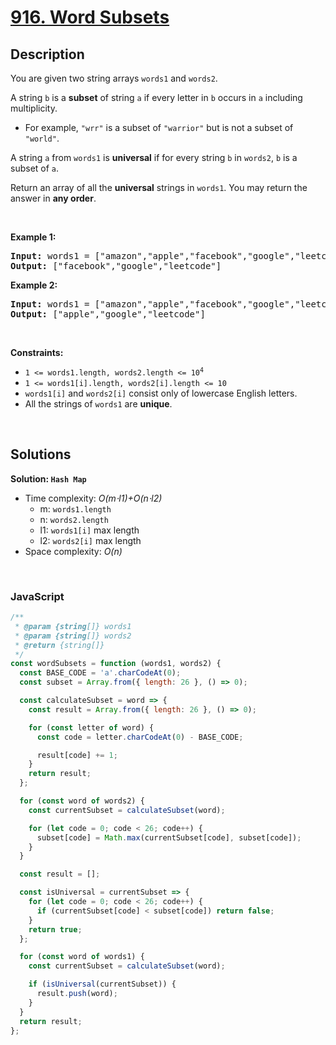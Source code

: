 # [916. Word Subsets](https://leetcode.com/problems/word-subsets)

## Description

<div class="elfjS" data-track-load="description_content"><p>You are given two string arrays <code>words1</code> and <code>words2</code>.</p>

<p>A string <code>b</code> is a <strong>subset</strong> of string <code>a</code> if every letter in <code>b</code> occurs in <code>a</code> including multiplicity.</p>

<ul>
	<li>For example, <code>"wrr"</code> is a subset of <code>"warrior"</code> but is not a subset of <code>"world"</code>.</li>
</ul>

<p>A string <code>a</code> from <code>words1</code> is <strong>universal</strong> if for every string <code>b</code> in <code>words2</code>, <code>b</code> is a subset of <code>a</code>.</p>

<p>Return an array of all the <strong>universal</strong> strings in <code>words1</code>. You may return the answer in <strong>any order</strong>.</p>

<p>&nbsp;</p>
<p><strong class="example">Example 1:</strong></p>

<pre><strong>Input:</strong> words1 = ["amazon","apple","facebook","google","leetcode"], words2 = ["e","o"]
<strong>Output:</strong> ["facebook","google","leetcode"]
</pre>

<p><strong class="example">Example 2:</strong></p>

<pre><strong>Input:</strong> words1 = ["amazon","apple","facebook","google","leetcode"], words2 = ["l","e"]
<strong>Output:</strong> ["apple","google","leetcode"]
</pre>

<p>&nbsp;</p>
<p><strong>Constraints:</strong></p>

<ul>
	<li><code>1 &lt;= words1.length, words2.length &lt;= 10<sup>4</sup></code></li>
	<li><code>1 &lt;= words1[i].length, words2[i].length &lt;= 10</code></li>
	<li><code>words1[i]</code> and <code>words2[i]</code> consist only of lowercase English letters.</li>
	<li>All the strings of <code>words1</code> are <strong>unique</strong>.</li>
</ul>
</div>

<p>&nbsp;</p>

## Solutions

**Solution: `Hash Map`**

- Time complexity: <em>O(m⋅l1)+O(n⋅l2)</em>
  - m: `words1.length`
  - n: `words2.length`
  - l1: `words1[i]` max length
  - l2: `words2[i]` max length
- Space complexity: <em>O(n)</em>

<p>&nbsp;</p>

### **JavaScript**

```js
/**
 * @param {string[]} words1
 * @param {string[]} words2
 * @return {string[]}
 */
const wordSubsets = function (words1, words2) {
  const BASE_CODE = 'a'.charCodeAt(0);
  const subset = Array.from({ length: 26 }, () => 0);

  const calculateSubset = word => {
    const result = Array.from({ length: 26 }, () => 0);

    for (const letter of word) {
      const code = letter.charCodeAt(0) - BASE_CODE;

      result[code] += 1;
    }
    return result;
  };

  for (const word of words2) {
    const currentSubset = calculateSubset(word);

    for (let code = 0; code < 26; code++) {
      subset[code] = Math.max(currentSubset[code], subset[code]);
    }
  }

  const result = [];

  const isUniversal = currentSubset => {
    for (let code = 0; code < 26; code++) {
      if (currentSubset[code] < subset[code]) return false;
    }
    return true;
  };

  for (const word of words1) {
    const currentSubset = calculateSubset(word);

    if (isUniversal(currentSubset)) {
      result.push(word);
    }
  }
  return result;
};
```
